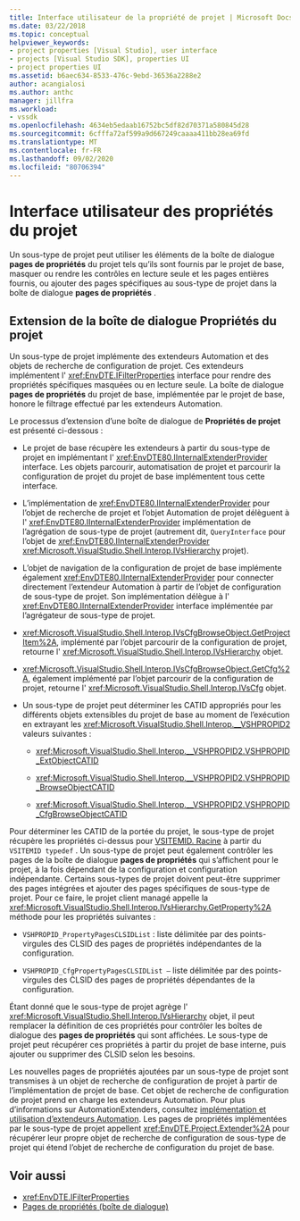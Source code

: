 ```yaml
---
title: Interface utilisateur de la propriété de projet | Microsoft Docs
ms.date: 03/22/2018
ms.topic: conceptual
helpviewer_keywords:
- project properties [Visual Studio], user interface
- projects [Visual Studio SDK], properties UI
- project properties UI
ms.assetid: b6aec634-8533-476c-9ebd-36536a2288e2
author: acangialosi
ms.author: anthc
manager: jillfra
ms.workload:
- vssdk
ms.openlocfilehash: 4634eb5edaab16752bc5df82d70371a580845d28
ms.sourcegitcommit: 6cfffa72af599a9d667249caaaa411bb28ea69fd
ms.translationtype: MT
ms.contentlocale: fr-FR
ms.lasthandoff: 09/02/2020
ms.locfileid: "80706394"
---
```

# <a name="project-property-user-interface"></a>Interface utilisateur des propriétés du projet

Un sous-type de projet peut utiliser les éléments de la boîte de dialogue **pages de propriétés** du projet tels qu’ils sont fournis par le projet de base, masquer ou rendre les contrôles en lecture seule et les pages entières fournis, ou ajouter des pages spécifiques au sous-type de projet dans la boîte de dialogue **pages de propriétés** .

## <a name="extending-the-project-property-dialog-box"></a>Extension de la boîte de dialogue Propriétés du projet

Un sous-type de projet implémente des extendeurs Automation et des objets de recherche de configuration de projet. Ces extendeurs implémentent l' <xref:EnvDTE.IFilterProperties> interface pour rendre des propriétés spécifiques masquées ou en lecture seule. La boîte de dialogue **pages de propriétés** du projet de base, implémentée par le projet de base, honore le filtrage effectué par les extendeurs Automation.

Le processus d’extension d’une boîte de dialogue de **Propriétés de projet** est présenté ci-dessous :

- Le projet de base récupère les extendeurs à partir du sous-type de projet en implémentant l' <xref:EnvDTE80.IInternalExtenderProvider> interface. Les objets parcourir, automatisation de projet et parcourir la configuration de projet du projet de base implémentent tous cette interface.

- L’implémentation de <xref:EnvDTE80.IInternalExtenderProvider> pour l’objet de recherche de projet et l’objet Automation de projet délèguent à l' <xref:EnvDTE80.IInternalExtenderProvider> implémentation de l’agrégation de sous-type de projet (autrement dit, `QueryInterface` pour l’objet de <xref:EnvDTE80.IInternalExtenderProvider> <xref:Microsoft.VisualStudio.Shell.Interop.IVsHierarchy> projet).

- L’objet de navigation de la configuration de projet de base implémente également <xref:EnvDTE80.IInternalExtenderProvider> pour connecter directement l’extendeur Automation à partir de l’objet de configuration de sous-type de projet. Son implémentation délègue à l' <xref:EnvDTE80.IInternalExtenderProvider> interface implémentée par l’agrégateur de sous-type de projet.

- <xref:Microsoft.VisualStudio.Shell.Interop.IVsCfgBrowseObject.GetProjectItem%2A>, implémenté par l’objet parcourir de la configuration de projet, retourne l' <xref:Microsoft.VisualStudio.Shell.Interop.IVsHierarchy> objet.

- <xref:Microsoft.VisualStudio.Shell.Interop.IVsCfgBrowseObject.GetCfg%2A>, également implémenté par l’objet parcourir de la configuration de projet, retourne l' <xref:Microsoft.VisualStudio.Shell.Interop.IVsCfg> objet.

- Un sous-type de projet peut déterminer les CATID appropriés pour les différents objets extensibles du projet de base au moment de l’exécution en extrayant les <xref:Microsoft.VisualStudio.Shell.Interop.__VSHPROPID2> valeurs suivantes :

  - <xref:Microsoft.VisualStudio.Shell.Interop.__VSHPROPID2.VSHPROPID_ExtObjectCATID>

  - <xref:Microsoft.VisualStudio.Shell.Interop.__VSHPROPID2.VSHPROPID_BrowseObjectCATID>

  - <xref:Microsoft.VisualStudio.Shell.Interop.__VSHPROPID2.VSHPROPID_CfgBrowseObjectCATID>

Pour déterminer les CATID de la portée du projet, le sous-type de projet récupère les propriétés ci-dessus pour [VSITEMID. Racine](<xref:Microsoft.VisualStudio.VSConstants.VSITEMID#Microsoft_VisualStudio_VSConstants_VSITEMID_Root>) à partir du `VSITEMID typedef` . Un sous-type de projet peut également contrôler les pages de la boîte de dialogue **pages de propriétés** qui s’affichent pour le projet, à la fois dépendant de la configuration et configuration indépendante. Certains sous-types de projet doivent peut-être supprimer des pages intégrées et ajouter des pages spécifiques de sous-type de projet. Pour ce faire, le projet client managé appelle la <xref:Microsoft.VisualStudio.Shell.Interop.IVsHierarchy.GetProperty%2A> méthode pour les propriétés suivantes :

- `VSHPROPID_PropertyPagesCLSIDList` : liste délimitée par des points-virgules des CLSID des pages de propriétés indépendantes de la configuration.

- `VSHPROPID_CfgPropertyPagesCLSIDList —` liste délimitée par des points-virgules des CLSID des pages de propriétés dépendantes de la configuration.

Étant donné que le sous-type de projet agrège l' <xref:Microsoft.VisualStudio.Shell.Interop.IVsHierarchy> objet, il peut remplacer la définition de ces propriétés pour contrôler les boîtes de dialogue des **pages de propriétés** qui sont affichées. Le sous-type de projet peut récupérer ces propriétés à partir du projet de base interne, puis ajouter ou supprimer des CLSID selon les besoins.

Les nouvelles pages de propriétés ajoutées par un sous-type de projet sont transmises à un objet de recherche de configuration de projet à partir de l’implémentation de projet de base. Cet objet de recherche de configuration de projet prend en charge les extendeurs Automation. Pour plus d’informations sur AutomationExtenders, consultez [implémentation et utilisation d’extendeurs Automation](https://msdn.microsoft.com/Library/0d5c218c-f412-4b28-ab0c-33a611f62356). Les pages de propriétés implémentées par le sous-type de projet appellent <xref:EnvDTE.Project.Extender%2A> pour récupérer leur propre objet de recherche de configuration de sous-type de projet qui étend l’objet de recherche de configuration du projet de base.

## <a name="see-also"></a>Voir aussi

- <xref:EnvDTE.IFilterProperties>
- [Pages de propriétés (boîte de dialogue)](/previous-versions/visualstudio/visual-studio-2010/as5chysf(v=vs.100))

